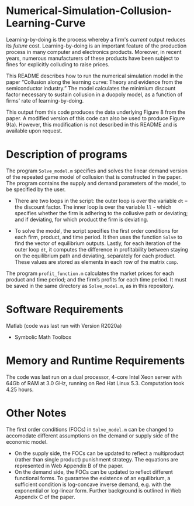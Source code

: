 # Numerical-Simulation-Collusion-Learning-Curve

Learning-by-doing is the process whereby a firm's *current* output reduces its *future* cost. Learning-by-doing is an important feature of the production process in many computer and electronics products. Moreover, in recent years, numerous manufacturers of these products have been subject to fines for explicitly colluding to raise prices.  

This README describes how to run the numerical simulation model in the paper “Collusion along the learning curve: Theory and evidence from the semiconductor industry.” The model calculates the minimium discount factor necessary to sustain collusion in a duopoly model, as a function of firms' rate of learning-by-doing. 

This output from this code produces the data underlying Figure 8 from the paper. A modified version of this code can also be used to produce Figure 9(a). However, this modification is not described in this README and is available upon request. 

# Description of programs

The program `Solve_model.m` specifies and solves the linear demand version of the repeated game model of collusion that is constructed in the paper. The program contains the supply and demand parameters of the model, to be specified by the user.

- There are two loops in the script: the outer loop is over the variable `dt` – the discount factor. The inner loop is over the variable `ll` - which specifies whether the firm is adhering to the collusive path or deviating; and if deviating, for which product the firm is deviating.

- To solve the model, the script specifies the first order conditions for each firm, product, and time period. It then uses the function `Solve` to find the vector of equilibrium outputs. Lastly, for each iteration of the outer loop `dt`, it computes the difference in profitability between staying on the equilibrium path and deviating, separately for each product. These values are stored as elements in each row of the matrix `comp`.

The program `profit_function.m` calculates the market prices for each product and time period; and the firm’s profits for each time period. It must be saved in the same directory as `Solve_model.m`, as in this repository.

# Software Requirements

Matlab (code was last run with Version R2020a)
- Symbolic Math Toolbox
	
# Memory and Runtime Requirements

The code was last run on a dual processor, 4-core Intel Xeon server with 64Gb of RAM at 3.0 GHz, running on Red Hat Linux 5.3. Computation took 4.25 hours.

# Other Notes

The first order conditions (FOCs) in `Solve_model.m` can be changed to accomodate different assumptions on the demand or supply side of the economic model.
- On the supply side, the FOCs can be updated to reflect a multiproduct (rather than single product) punishment strategy. The equations are represented in Web Appendix B of the paper. 
- On the demand side, the FOCs can be updated to reflect different functional forms. To guarantee the existence of an equilibrium, a sufficient condition is log-concave inverse demand, e.g. with the exponential or log-linear form. Further background is outlined in Web Appendix C of the paper. 



